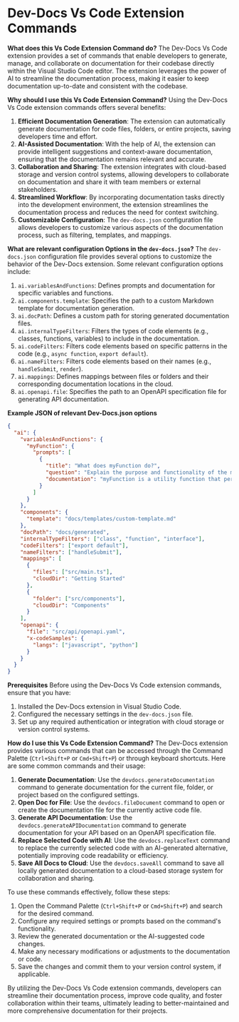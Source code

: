 
  
  # **Dev-Docs Vs Code Extension Commands**

**What does this Vs Code Extension Command do?**
The Dev-Docs Vs Code extension provides a set of commands that enable developers to generate, manage, and collaborate on documentation for their codebase directly within the Visual Studio Code editor. The extension leverages the power of AI to streamline the documentation process, making it easier to keep documentation up-to-date and consistent with the codebase.

**Why should I use this Vs Code Extension Command?**
Using the Dev-Docs Vs Code extension commands offers several benefits:

1. **Efficient Documentation Generation**: The extension can automatically generate documentation for code files, folders, or entire projects, saving developers time and effort.
2. **AI-Assisted Documentation**: With the help of AI, the extension can provide intelligent suggestions and context-aware documentation, ensuring that the documentation remains relevant and accurate.
3. **Collaboration and Sharing**: The extension integrates with cloud-based storage and version control systems, allowing developers to collaborate on documentation and share it with team members or external stakeholders.
4. **Streamlined Workflow**: By incorporating documentation tasks directly into the development environment, the extension streamlines the documentation process and reduces the need for context switching.
5. **Customizable Configuration**: The `dev-docs.json` configuration file allows developers to customize various aspects of the documentation process, such as filtering, templates, and mappings.

**What are relevant configuration Options in the `dev-docs.json`?**
The `dev-docs.json` configuration file provides several options to customize the behavior of the Dev-Docs extension. Some relevant configuration options include:

1. `ai.variablesAndFunctions`: Defines prompts and documentation for specific variables and functions.
2. `ai.components.template`: Specifies the path to a custom Markdown template for documentation generation.
3. `ai.docPath`: Defines a custom path for storing generated documentation files.
4. `ai.internalTypeFilters`: Filters the types of code elements (e.g., classes, functions, variables) to include in the documentation.
5. `ai.codeFilters`: Filters code elements based on specific patterns in the code (e.g., `async function`, `export default`).
6. `ai.nameFilters`: Filters code elements based on their names (e.g., `handleSubmit`, `render`).
7. `ai.mappings`: Defines mappings between files or folders and their corresponding documentation locations in the cloud.
8. `ai.openapi.file`: Specifies the path to an OpenAPI specification file for generating API documentation.

**Example JSON of relevant Dev-Docs.json options**
```json
{
  "ai": {
    "variablesAndFunctions": {
      "myFunction": {
        "prompts": [
          {
            "title": "What does myFunction do?",
            "question": "Explain the purpose and functionality of the myFunction.",
            "documentation": "myFunction is a utility function that performs XYZ operations..."
          }
        ]
      }
    },
    "components": {
      "template": "docs/templates/custom-template.md"
    },
    "docPath": "docs/generated",
    "internalTypeFilters": ["class", "function", "interface"],
    "codeFilters": ["export default"],
    "nameFilters": ["handleSubmit"],
    "mappings": [
      {
        "files": ["src/main.ts"],
        "cloudDir": "Getting Started"
      },
      {
        "folder": ["src/components"],
        "cloudDir": "Components"
      }
    ],
    "openapi": {
      "file": "src/api/openapi.yaml",
      "x-codeSamples": {
        "langs": ["javascript", "python"]
      }
    }
  }
}
```

**Prerequisites**
Before using the Dev-Docs Vs Code extension commands, ensure that you have:

1. Installed the Dev-Docs extension in Visual Studio Code.
2. Configured the necessary settings in the `dev-docs.json` file.
3. Set up any required authentication or integration with cloud storage or version control systems.

**How do I use this Vs Code Extension Command?**
The Dev-Docs extension provides various commands that can be accessed through the Command Palette (`Ctrl+Shift+P` or `Cmd+Shift+P`) or through keyboard shortcuts. Here are some common commands and their usage:

1. **Generate Documentation**: Use the `devdocs.generateDocumentation` command to generate documentation for the current file, folder, or project based on the configured settings.
2. **Open Doc for File**: Use the `devdocs.fileDocument` command to open or create the documentation file for the currently active code file.
3. **Generate API Documentation**: Use the `devdocs.generateAPIDocumentation` command to generate documentation for your API based on an OpenAPI specification file.
4. **Replace Selected Code with AI**: Use the `devdocs.replaceText` command to replace the currently selected code with an AI-generated alternative, potentially improving code readability or efficiency.
5. **Save All Docs to Cloud**: Use the `devdocs.saveAll` command to save all locally generated documentation to a cloud-based storage system for collaboration and sharing.

To use these commands effectively, follow these steps:

1. Open the Command Palette (`Ctrl+Shift+P` or `Cmd+Shift+P`) and search for the desired command.
2. Configure any required settings or prompts based on the command's functionality.
3. Review the generated documentation or the AI-suggested code changes.
4. Make any necessary modifications or adjustments to the documentation or code.
5. Save the changes and commit them to your version control system, if applicable.

By utilizing the Dev-Docs Vs Code extension commands, developers can streamline their documentation process, improve code quality, and foster collaboration within their teams, ultimately leading to better-maintained and more comprehensive documentation for their projects.
  
  